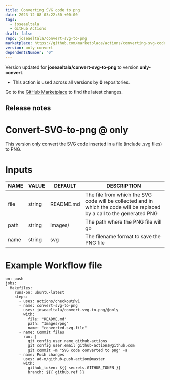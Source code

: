 ```yaml
---
title: Converting SVG code to png
date: 2023-12-08 03:22:50 +00:00
tags:
  - joseaeltala
  - GitHub Actions
draft: false
repo: joseaeltala/convert-svg-to-png
marketplace: https://github.com/marketplace/actions/converting-svg-code-to-png
version: only-convert
dependentsNumber: "0"
---
```



Version updated for **joseaeltala/convert-svg-to-png** to version **only-convert**.
- This action is used across all versions by **0** repositories.

Go to the [GitHub Marketplace](https://github.com/marketplace/actions/converting-svg-code-to-png) to find the latest changes.

## Release notes

# Convert-SVG-to-png @ only
This version only convert the SVG code inserted in a file (include .svg files) to PNG. 

# Inputs
| NAME | VALUE | DEFAULT | DESCRIPTION |
| ---- | ----- | ------- | ----------- |
| file | string | README.md | The file from which the SVG code will be collected and in which the code will be replaced by a call to the generated PNG|
| path | string | Images/ | The path where the PNG file will go |
| name | string | svg | The filename format to save the PNG file |


# Example Workflow file
    on: push
    jobs:
      Makefiles:
        runs-on: ubuntu-latest
        steps:
          - uses: actions/checkout@v1
          - name: convert-svg-to-png
            uses: joseaeltala/convert-svg-to-png/@only
            with:
              file: "README.md"
              path: "Images/png"
              name: "converted-svg-file"
          - name: Commit files
            run: |
              git config user.name github-actions
              git config user.email github-actions@github.com
              git commit -m "SVG code converted to png" -a
          - name: Push changes
            uses: ad-m/github-push-action@master
            with:
              github_token: ${{ secrets.GITHUB_TOKEN }}
              branch: ${{ github.ref }}
